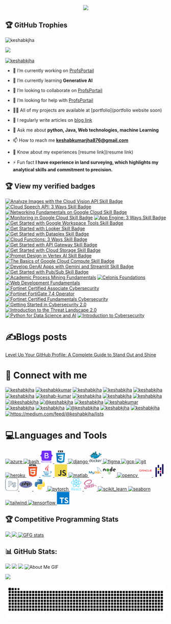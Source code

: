 <p align="center">
<img src="https://readme-typing-svg.herokuapp.com?color=E22FE4&width=380&height=28&lines=Hi👋+I'm+Keshab+Kumar..;Emerging+Software+Engineer..;Open-Source+Enthusiast..;AI+Innovator..;Data+Science+Enthusiast..;Problem+Solver..;Nice+To+Meet+You+....&center=true"></a></p>

## 🏆 GitHub Trophies

<p align="left"> <img src="https://komarev.com/ghpvc/?username=keshabkjha&label=Profile%20views&color=0e75b6&style=flat" alt="keshabkjha" /> </p>

![](https://github-profile-trophy.vercel.app/?username=keshabkjha&theme=radical&hide_border=false&include_all_commits=true&count_private=true&no-frame=false&no-bg=true&margin-w=4)


<p align="left"> <a href="https://twitter.com/keshabkjha" target="blank"><img src="https://img.shields.io/twitter/follow/keshabkjha?logo=twitter&style=for-the-badge" alt="keshabkjha" /></a> </p>

- 🔭 I’m currently working on [ProfsPortail](https://github.com/Keshabkjha/ProfsPortail)

- 🌱 I’m currently learning **Generative AI**

- 👯 I’m looking to collaborate on [ProfsPortail](https://github.com/Keshabkjha/ProfsPortail)

- 🤝 I’m looking for help with [ProfsPortail](https://github.com/Keshabkjha/ProfsPortail)

- 👨‍💻 All of my projects are available at [portfolio](portfolio website soon)

- 📝 I regularly write articles on [blog link](https://medium.com/@keshabkjha)

- 💬 Ask me about **python, Java, Web technologies, machine Learning**

- 📫 How to reach me **keshabkumarjha876@gmail.com**

- 📄 Know about my experiences [resume link](resume link)

- ⚡ Fun fact **I have experience in land surveying, which highlights my analytical skills and commitment to precision.**

## 🏆 View my verified badges
<!--START_SECTION:badges-->
[![Analyze Images with the Cloud Vision API Skill Badge](https://images.credly.com/size/110x110/images/bb8edfd1-9d69-48a3-bf81-3ab830caf393/image.png)](http://www.credly.com/badges/3629b518-6625-4b0c-a98a-7214d5b0fea4 "Analyze Images with the Cloud Vision API Skill Badge")
[![Cloud Speech API: 3 Ways Skill Badge](https://images.credly.com/size/110x110/images/4ddcd71a-7d89-4f86-bb85-adab564f16f1/image.png)](http://www.credly.com/badges/40e620ab-9056-46dc-ac6b-4bbeda547b70 "Cloud Speech API: 3 Ways Skill Badge")
[![Networking Fundamentals on Google Cloud Skill Badge](https://images.credly.com/size/110x110/images/6edf3d92-7a1f-425f-aa2b-d17223df9cf7/image.png)](http://www.credly.com/badges/6c927cf4-23ce-49c4-9254-88a7e18835ef "Networking Fundamentals on Google Cloud Skill Badge")
[![Monitoring in Google Cloud Skill Badge](https://images.credly.com/size/110x110/images/5a9654e8-37e5-4043-8a94-eeb0f98a2a9c/image.png)](http://www.credly.com/badges/d33cda9b-ca0c-449b-9372-5ceff374ebe0 "Monitoring in Google Cloud Skill Badge")
[![App Engine: 3 Ways Skill Badge](https://images.credly.com/size/110x110/images/0943ce78-1ef7-4ff4-8ad7-4b60f6de5e5f/image.png)](http://www.credly.com/badges/af7f7ca5-b08c-4109-8673-e27ca74d551a "App Engine: 3 Ways Skill Badge")
[![Get Started with Google Workspace Tools Skill Badge](https://images.credly.com/size/110x110/images/7e78d94e-d10b-4699-a75a-96115b24c238/image.png)](http://www.credly.com/badges/9828716f-bb5f-4299-8cd4-b035da197a24 "Get Started with Google Workspace Tools Skill Badge")
[![Get Started with Looker Skill Badge](https://images.credly.com/size/110x110/images/6f45928f-206d-4340-98fd-ef9605fd8606/image.png)](http://www.credly.com/badges/56ef129f-6453-4f9a-9de4-240074c5645b "Get Started with Looker Skill Badge")
[![Get Started with Dataplex Skill Badge](https://images.credly.com/size/110x110/images/1aa38026-5e9d-45f5-becc-288601568ad5/image.png)](http://www.credly.com/badges/e732b0b5-26f0-4148-bcf8-1d5d9fb52d6c "Get Started with Dataplex Skill Badge")
[![Cloud Functions: 3 Ways Skill Badge](https://images.credly.com/size/110x110/images/12ca3878-2560-4d84-a3a5-c317db9ca549/image.png)](http://www.credly.com/badges/81fd08e6-f8a5-4b92-8f85-b12d514430c3 "Cloud Functions: 3 Ways Skill Badge")
[![Get Started with API Gateway Skill Badge](https://images.credly.com/size/110x110/images/79d45afd-9552-447b-96d0-b4c2037f59be/image.png)](http://www.credly.com/badges/7bb5a386-7870-4d64-b711-4a8bbbc87f19 "Get Started with API Gateway Skill Badge")
[![Get Started with Cloud Storage Skill Badge](https://images.credly.com/size/110x110/images/8fae0693-0a1a-4c15-b3b6-10b4104d0e30/image.png)](http://www.credly.com/badges/31608e1b-67f7-4a0a-b76d-1051eb803db3 "Get Started with Cloud Storage Skill Badge")
[![Prompt Design in Vertex AI Skill Badge](https://images.credly.com/size/110x110/images/cef82b2e-970a-4318-8e59-c3e26b7f5c19/image.png)](http://www.credly.com/badges/e9e14df6-29ad-4cf5-bbfe-fab8161ad016 "Prompt Design in Vertex AI Skill Badge")
[![The Basics of Google Cloud Compute Skill Badge](https://images.credly.com/size/110x110/images/7623fefd-ebbd-4d8f-a053-f41dca852d9e/image.png)](http://www.credly.com/badges/ae06ee1a-f311-4c24-bf8e-731d549ee60a "The Basics of Google Cloud Compute Skill Badge")
[![Develop GenAI Apps with Gemini and Streamlit Skill Badge](https://images.credly.com/size/110x110/images/1dbef1bd-cdb0-40e1-bff4-8200448c3161/blob)](http://www.credly.com/badges/d7cde887-966c-4370-ba71-0af9f38cd2c4 "Develop GenAI Apps with Gemini and Streamlit Skill Badge")
[![Get Started with Pub/Sub Skill Badge](https://images.credly.com/size/110x110/images/4b9b3bd9-02b8-4243-8def-893557125497/image.png)](http://www.credly.com/badges/6894ce2b-5c99-4074-8f75-af0fa4e7cd5a "Get Started with Pub/Sub Skill Badge")
[![Academic Process Mining Fundamentals](https://images.credly.com/size/110x110/images/0831dac1-0a49-448d-a786-57c72c984bd1/image.png)](http://www.credly.com/badges/29f9587e-5c27-4932-95a5-9e358dcdef1f "Academic Process Mining Fundamentals")
[![Celonis Foundations](https://images.credly.com/size/110x110/images/4ff66a5e-7ca4-4018-a50a-621d1075c1bc/Foundations-Learning-Foundational.png)](http://www.credly.com/badges/71aad051-4a23-4382-b945-899c0a6496e6 "Celonis Foundations")
[![Web Development Fundamentals](https://images.credly.com/size/110x110/images/0c1c6eed-818c-4f78-bfaa-7ea8704c863a/image.png)](http://www.credly.com/badges/99475d7b-5a77-48ce-b8ec-49425adc755c "Web Development Fundamentals")
[![Fortinet Certified Associate Cybersecurity](https://images.credly.com/size/110x110/images/20082fc1-94af-4773-9df0-28856b566748/image.png)](http://www.credly.com/badges/893e0958-ea3c-46b1-acad-2c91f3deb988 "Fortinet Certified Associate Cybersecurity")
[![Fortinet FortiGate 7.4 Operator](https://images.credly.com/size/110x110/images/4b6db74c-f2da-4958-ad21-27288f2dd7f3/image.png)](http://www.credly.com/badges/bbf53dd2-7b14-4aef-aab5-7570eb297b5a "Fortinet FortiGate 7.4 Operator")
[![Fortinet Certified Fundamentals Cybersecurity](https://images.credly.com/size/110x110/images/22a0ece5-ff05-4594-8320-25e55e9ae203/image.png)](http://www.credly.com/badges/a7fca778-4547-4cb2-b970-acce6fe3c102 "Fortinet Certified Fundamentals Cybersecurity")
[![Getting Started in Cybersecurity 2.0](https://images.credly.com/size/110x110/images/39641a02-c97f-40d0-8773-d3a475954e9e/image.png)](http://www.credly.com/badges/86b6c467-a75c-47c0-bde5-38a458e01478 "Getting Started in Cybersecurity 2.0")
[![Introduction to the Threat Landscape 2.0](https://images.credly.com/size/110x110/images/083854d8-3a8f-465c-b414-19507f9703d9/image.png)](http://www.credly.com/badges/36e12e60-3528-4797-9673-39417f6500b1 "Introduction to the Threat Landscape 2.0")
[![Python for Data Science and AI](https://images.credly.com/size/110x110/images/40bee502-a5b3-4365-90e7-57eed5067594/image.png)](http://www.credly.com/badges/0820da2f-e1c4-43a8-afef-6e5b513d706c "Python for Data Science and AI")
[![Introduction to Cybersecurity](https://images.credly.com/size/110x110/images/af8c6b4e-fc31-47c4-8dcb-eb7a2065dc5b/I2CS__1_.png)](http://www.credly.com/badges/d4782398-bbcc-4447-beb2-5e8f7914f992 "Introduction to Cybersecurity")
<!--END_SECTION:badges-->
<h1 align="left">✍️Blogs posts</h1>
<!-- BLOG-POST-LIST:START -->

[Level Up Your GitHub Profile: A Complete Guide to Stand Out and Shine](https://dev.to/keshabkjha/level-up-your-github-profile-a-complete-guide-to-stand-out-and-shine-5f5p)

<!-- BLOG-POST-LIST:END -->



<h1 align="left">🤝 Connect with me</h1>
<p align="left">
<a href="https://linkedin.com/in/keshabkjha" target="blank"><img align="center" src="https://raw.githubusercontent.com/rahuldkjain/github-profile-readme-generator/master/src/images/icons/Social/linked-in-alt.svg" alt="keshabkjha" height="30" width="40" /></a>
<a href="https://kaggle.com/keshabkkumar" target="blank"><img align="center" src="https://raw.githubusercontent.com/rahuldkjain/github-profile-readme-generator/master/src/images/icons/Social/kaggle.svg" alt="keshabkkumar" height="30" width="40" /></a>
<a href="https://www.leetcode.com/keshabkjha" target="blank"><img align="center" src="https://raw.githubusercontent.com/rahuldkjain/github-profile-readme-generator/master/src/images/icons/Social/leet-code.svg" alt="keshabkjha" height="30" width="40" /></a>
<a href="https://codepen.io/keshabkjha" target="blank"><img align="center" src="https://raw.githubusercontent.com/rahuldkjain/github-profile-readme-generator/master/src/images/icons/Social/codepen.svg" alt="keshabkjha" height="30" width="40" /></a>
<a href="https://dev.to/keshabkjha" target="blank"><img align="center" src="https://raw.githubusercontent.com/rahuldkjain/github-profile-readme-generator/master/src/images/icons/Social/devto.svg" alt="keshabkjha" height="30" width="40" /></a>
<a href="https://twitter.com/keshabkjha" target="blank"><img align="center" src="https://raw.githubusercontent.com/rahuldkjain/github-profile-readme-generator/master/src/images/icons/Social/twitter.svg" alt="keshabkjha" height="30" width="40" /></a>
<a href="https://stackoverflow.com/users/21611464/keshab-kumar" target="blank"><img align="center" src="https://raw.githubusercontent.com/rahuldkjain/github-profile-readme-generator/master/src/images/icons/Social/stack-overflow.svg" alt="keshab-kumar" height="30" width="40" /></a>
<a href="https://codesandbox.com/keshabkjha" target="blank"><img align="center" src="https://raw.githubusercontent.com/rahuldkjain/github-profile-readme-generator/master/src/images/icons/Social/codesandbox.svg" alt="keshabkjha" height="30" width="40" /></a>
<a href="https://fb.com/keshabkjha" target="blank"><img align="center" src="https://raw.githubusercontent.com/rahuldkjain/github-profile-readme-generator/master/src/images/icons/Social/facebook.svg" alt="keshabkjha" height="30" width="40" /></a>
<a href="https://instagram.com/keshabkjha" target="blank"><img align="center" src="https://raw.githubusercontent.com/rahuldkjain/github-profile-readme-generator/master/src/images/icons/Social/instagram.svg" alt="keshabkjha" height="30" width="40" /></a>
<a href="https://hashnode.com/@keshabkjha" target="blank"><img align="center" src="https://raw.githubusercontent.com/rahuldkjain/github-profile-readme-generator/master/src/images/icons/Social/hashnode.svg" alt="@keshabkjha" height="30" width="40" /></a>
<a href="https://medium.com/@keshabkjha" target="blank"><img align="center" src="https://raw.githubusercontent.com/rahuldkjain/github-profile-readme-generator/master/src/images/icons/Social/medium.svg" alt="@keshabkjha" height="30" width="40" /></a>
<a href="https://www.youtube.com/@keshabkjha" target="blank"><img align="center" src="https://raw.githubusercontent.com/rahuldkjain/github-profile-readme-generator/master/src/images/icons/Social/youtube.svg" alt="keshabkjha" height="30" width="40" /></a>
<a href="https://www.codechef.com/users/keshabkumar" target="blank"><img align="center" src="https://cdn.jsdelivr.net/npm/simple-icons@3.1.0/icons/codechef.svg" alt="keshabkumar" height="30" width="40" /></a>
<a href="https://www.hackerrank.com/keshabkjha" target="blank"><img align="center" src="https://raw.githubusercontent.com/rahuldkjain/github-profile-readme-generator/master/src/images/icons/Social/hackerrank.svg" alt="keshabkjha" height="30" width="40" /></a>
<a href="https://codeforces.com/profile/keshabkjha" target="blank"><img align="center" src="https://raw.githubusercontent.com/rahuldkjain/github-profile-readme-generator/master/src/images/icons/Social/codeforces.svg" alt="keshabkjha" height="30" width="40" /></a>
<a href="https://www.hackerearth.com/@keshabkjha" target="blank"><img align="center" src="https://raw.githubusercontent.com/rahuldkjain/github-profile-readme-generator/master/src/images/icons/Social/hackerearth.svg" alt="@keshabkjha" height="30" width="40" /></a>
<a href="https://auth.geeksforgeeks.org/user/keshabkjha" target="blank"><img align="center" src="https://raw.githubusercontent.com/rahuldkjain/github-profile-readme-generator/master/src/images/icons/Social/geeks-for-geeks.svg" alt="keshabkjha" height="30" width="40" /></a>
<a href="https://www.topcoder.com/members/keshabkjha" target="blank"><img align="center" src="https://raw.githubusercontent.com/rahuldkjain/github-profile-readme-generator/master/src/images/icons/Social/topcoder.svg" alt="keshabkjha" height="30" width="40" /></a>
<a href="/https://medium.com/feed/@keshabkjha/lists" target="blank"><img align="center" src="https://raw.githubusercontent.com/rahuldkjain/github-profile-readme-generator/master/src/images/icons/Social/rss.svg" alt="https://medium.com/feed/@keshabkjha/lists" height="30" width="40" /></a>
</p>

<h1 align="left">💻Languages and Tools</h1>
<p align="left"> <a href="https://azure.microsoft.com/en-in/" target="_blank" rel="noreferrer"> <img src="https://www.vectorlogo.zone/logos/microsoft_azure/microsoft_azure-icon.svg" alt="azure" width="40" height="40"/> </a> <a href="https://www.gnu.org/software/bash/" target="_blank" rel="noreferrer"> <img src="https://www.vectorlogo.zone/logos/gnu_bash/gnu_bash-icon.svg" alt="bash" width="40" height="40"/> </a> <a href="https://getbootstrap.com" target="_blank" rel="noreferrer"> <img src="https://raw.githubusercontent.com/devicons/devicon/master/icons/bootstrap/bootstrap-plain-wordmark.svg" alt="bootstrap" width="40" height="40"/> </a> <a href="https://www.w3schools.com/css/" target="_blank" rel="noreferrer"> <img src="https://raw.githubusercontent.com/devicons/devicon/master/icons/css3/css3-original-wordmark.svg" alt="css3" width="40" height="40"/> </a> <a href="https://www.djangoproject.com/" target="_blank" rel="noreferrer"> <img src="https://cdn.worldvectorlogo.com/logos/django.svg" alt="django" width="40" height="40"/> </a> <a href="https://www.docker.com/" target="_blank" rel="noreferrer"> <img src="https://raw.githubusercontent.com/devicons/devicon/master/icons/docker/docker-original-wordmark.svg" alt="docker" width="40" height="40"/> </a> <a href="https://www.figma.com/" target="_blank" rel="noreferrer"> <img src="https://www.vectorlogo.zone/logos/figma/figma-icon.svg" alt="figma" width="40" height="40"/> </a> <a href="https://cloud.google.com" target="_blank" rel="noreferrer"> <img src="https://www.vectorlogo.zone/logos/google_cloud/google_cloud-icon.svg" alt="gcp" width="40" height="40"/> </a> <a href="https://git-scm.com/" target="_blank" rel="noreferrer"> <img src="https://www.vectorlogo.zone/logos/git-scm/git-scm-icon.svg" alt="git" width="40" height="40"/> </a> <a href="https://heroku.com" target="_blank" rel="noreferrer"> <img src="https://www.vectorlogo.zone/logos/heroku/heroku-icon.svg" alt="heroku" width="40" height="40"/> </a> <a href="https://www.w3.org/html/" target="_blank" rel="noreferrer"> <img src="https://raw.githubusercontent.com/devicons/devicon/master/icons/html5/html5-original-wordmark.svg" alt="html5" width="40" height="40"/> </a> <a href="https://www.java.com" target="_blank" rel="noreferrer"> <img src="https://raw.githubusercontent.com/devicons/devicon/master/icons/java/java-original.svg" alt="java" width="40" height="40"/> </a> <a href="https://developer.mozilla.org/en-US/docs/Web/JavaScript" target="_blank" rel="noreferrer"> <img src="https://raw.githubusercontent.com/devicons/devicon/master/icons/javascript/javascript-original.svg" alt="javascript" width="40" height="40"/> </a><a href="https://www.mathworks.com/" target="_blank" rel="noreferrer"> <img src="https://upload.wikimedia.org/wikipedia/commons/2/21/Matlab_Logo.png" alt="matlab" width="40" height="40"/> </a> <a href="https://www.mysql.com/" target="_blank" rel="noreferrer"> <img src="https://raw.githubusercontent.com/devicons/devicon/master/icons/mysql/mysql-original-wordmark.svg" alt="mysql" width="40" height="40"/> </a> <a href="https://nodejs.org" target="_blank" rel="noreferrer"> <img src="https://raw.githubusercontent.com/devicons/devicon/master/icons/nodejs/nodejs-original-wordmark.svg" alt="nodejs" width="40" height="40"/> </a> <a href="https://opencv.org/" target="_blank" rel="noreferrer"> <img src="https://www.vectorlogo.zone/logos/opencv/opencv-icon.svg" alt="opencv" width="40" height="40"/> </a> <a href="https://www.oracle.com/" target="_blank" rel="noreferrer"> <img src="https://raw.githubusercontent.com/devicons/devicon/master/icons/oracle/oracle-original.svg" alt="oracle" width="40" height="40"/> </a> <a href="https://pandas.pydata.org/" target="_blank" rel="noreferrer"> <img src="https://raw.githubusercontent.com/devicons/devicon/2ae2a900d2f041da66e950e4d48052658d850630/icons/pandas/pandas-original.svg" alt="pandas" width="40" height="40"/> </a> <a href="https://www.photoshop.com/en" target="_blank" rel="noreferrer"> <img src="https://raw.githubusercontent.com/devicons/devicon/master/icons/photoshop/photoshop-line.svg" alt="photoshop" width="40" height="40"/> </a> <a href="https://www.php.net" target="_blank" rel="noreferrer"> <img src="https://raw.githubusercontent.com/devicons/devicon/master/icons/php/php-original.svg" alt="php" width="40" height="40"/> </a> <a href="https://www.python.org" target="_blank" rel="noreferrer"> <img src="https://raw.githubusercontent.com/devicons/devicon/master/icons/python/python-original.svg" alt="python" width="40" height="40"/> </a> <a href="https://pytorch.org/" target="_blank" rel="noreferrer"> <img src="https://www.vectorlogo.zone/logos/pytorch/pytorch-icon.svg" alt="pytorch" width="40" height="40"/> </a> <a href="https://reactjs.org/" target="_blank" rel="noreferrer"> <img src="https://raw.githubusercontent.com/devicons/devicon/master/icons/react/react-original-wordmark.svg" alt="react" width="40" height="40"/> </a> <a href="https://sass-lang.com" target="_blank" rel="noreferrer"> <img src="https://raw.githubusercontent.com/devicons/devicon/master/icons/sass/sass-original.svg" alt="sass" width="40" height="40"/> </a> <a href="https://scikit-learn.org/" target="_blank" rel="noreferrer"> <img src="https://upload.wikimedia.org/wikipedia/commons/0/05/Scikit_learn_logo_small.svg" alt="scikit_learn" width="40" height="40"/> </a> <a href="https://seaborn.pydata.org/" target="_blank" rel="noreferrer"> <img src="https://seaborn.pydata.org/_images/logo-mark-lightbg.svg" alt="seaborn" width="40" height="40"/> </a> <a href="https://tailwindcss.com/" target="_blank" rel="noreferrer"> <img src="https://www.vectorlogo.zone/logos/tailwindcss/tailwindcss-icon.svg" alt="tailwind" width="40" height="40"/> </a> <a href="https://www.tensorflow.org" target="_blank" rel="noreferrer"> <img src="https://www.vectorlogo.zone/logos/tensorflow/tensorflow-icon.svg" alt="tensorflow" width="40" height="40"/> </a> <a href="https://www.typescriptlang.org/" target="_blank" rel="noreferrer"> <img src="https://raw.githubusercontent.com/devicons/devicon/master/icons/typescript/typescript-original.svg" alt="typescript" width="40" height="40"/> </a> </p>

## 🏆 Competitive Programming Stats
<p>
<a href ="https://leetcode.com/keshabkjha/">
<img height = "280em" src = "https://leetcard.jacoblin.cool/keshabkjha?theme=dark&font=PT%20Serif&ext=contest">
</a>
<a href = "https://codeforces.com/profile/keshabkjha">
<img height = "280em" src = "https://codeforces-readme-stats.vercel.app/api/card?username=keshabkjha&theme=dark">
</a>
<a href="https://www.geeksforgeeks.org/user/keshabkjha/">
  <img height = "280em"src="https://gfgstatscard.vercel.app/keshabkjha" alt="GFG stats" />
</a>
</p>

## 📊 GitHub Stats:

![](https://github-readme-stats.vercel.app/api/top-langs/?username=keshabkjha&theme=radical&border=false&include_all_commits=true&count_private=true&layout=compact)
![](https://github-readme-stats.vercel.app/api?username=keshabkjha&theme=radical&hide_border=false&include_all_commits=true&count_private=true)
![](https://github-readme-streak-stats.herokuapp.com/?user=keshabkjha&theme=radical&hide_border=false&include_all_commits=true&count_private=true)
<img src="https://github.com/7oSkaaa/7oSkaaa/blob/main/Images/about_me.gif?raw=true" alt="About Me GIF" width="180px">
<br/>

![](https://github-profile-summary-cards.vercel.app/api/cards/profile-details?username=keshabkjha&theme=radical&hide_border=false&include_all_commits=true&count_private=true)


![snake gif](https://github.com/Keshabkjha/keshabkjha/blob/output/github-contribution-grid-snake.svg)
